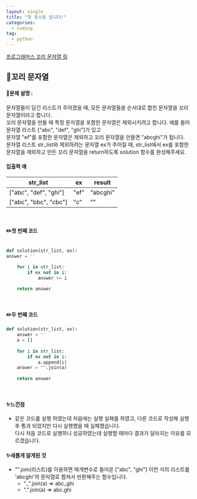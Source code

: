 ```yaml
---
layout: single
title: "첫 포스팅 입니다!"
categories: 
  - coding
tag:
  - python
--- 
```

[프로그래머스 꼬리 문자열 링](https://school.programmers.co.kr/learn/courses/30/lessons/181841)  

## 📌꼬리 문자열
#### 📖문제 설명 :  
문자열들이 담긴 리스트가 주어졌을 때, 모든 문자열들을 순서대로 합친 문자열을 꼬리 문자열이라고 합니다.  
꼬리 문자열을 만들 때 특정 문자열을 포함한 문자열은 제외시키려고 합니다. 예를 들어 문자열 리스트 ["abc", "def", "ghi"]가 있고  
문자열 "ef"를 포함한 문자열은 제외하고 꼬리 문자열을 만들면 "abcghi"가 됩니다.  
문자열 리스트 str_list와 제외하려는 문자열 ex가 주어질 때, str_list에서 ex를 포함한 문자열을 제외하고 만든 꼬리 문자열을 return하도록 solution 함수를 완성해주세요.

#### 입출력 예
|str_list|ex|result|
|---|---|---|
|["abc", "def", "ghi"] |"ef"|"abcghi"|
|["abc", "bbc", "cbc"]|"c"|""|

<br>

#### ✏️첫 번째 코드
```python

def solution(str_list, ex):
answer = ''

    for i in str_list:
        if ex not in i:
            answer += i
        
    return answer
```

<br>

#### ✏️두 번째 코드
```python
def solution(str_list, ex):
    answer = ''
    a = []
    
    for i in str_list:
        if ex not in i:
            a.append(i)
    answer = "".join(a)
        
    return answer
```

<br>

#### ✨느낀점 
- 같은 코드를 실행 하였는데 처음에는 실행 실패를 하였고, 
다른 코드로 작성해 실행 후 통과 되었지만 다시 실행했을 때 실패했습니다.   
다시 처음 코드로 실행하니 성공하였는데 실행할 때마다 결과가 달라지는 이유를 모르겠습니다.

#### ✨새롭게 알게된 것
- "".join(리스트)를 이용하면 매개변수로 들어온 ["abc", "ghi"] 이런 식의 리스트를 'abcghi'의 문자열로 합쳐서 반환해주는 함수입니다.
  - "_".join(a) => abc_ghi
  - ".".join(a) => abc.ghi
  
